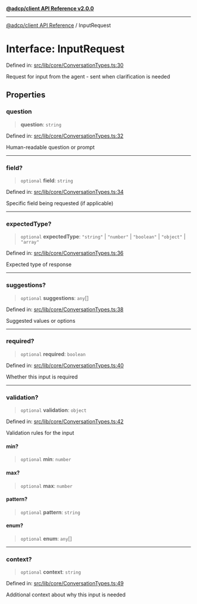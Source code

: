 [**@adcp/client API Reference v2.0.0**](../README.md)

***

[@adcp/client API Reference](../README.md) / InputRequest

# Interface: InputRequest

Defined in: [src/lib/core/ConversationTypes.ts:30](https://github.com/adcontextprotocol/adcp-client/blob/9ed0be764adbd110916d257101c95a577b3f15c8/src/lib/core/ConversationTypes.ts#L30)

Request for input from the agent - sent when clarification is needed

## Properties

### question

> **question**: `string`

Defined in: [src/lib/core/ConversationTypes.ts:32](https://github.com/adcontextprotocol/adcp-client/blob/9ed0be764adbd110916d257101c95a577b3f15c8/src/lib/core/ConversationTypes.ts#L32)

Human-readable question or prompt

***

### field?

> `optional` **field**: `string`

Defined in: [src/lib/core/ConversationTypes.ts:34](https://github.com/adcontextprotocol/adcp-client/blob/9ed0be764adbd110916d257101c95a577b3f15c8/src/lib/core/ConversationTypes.ts#L34)

Specific field being requested (if applicable)

***

### expectedType?

> `optional` **expectedType**: `"string"` \| `"number"` \| `"boolean"` \| `"object"` \| `"array"`

Defined in: [src/lib/core/ConversationTypes.ts:36](https://github.com/adcontextprotocol/adcp-client/blob/9ed0be764adbd110916d257101c95a577b3f15c8/src/lib/core/ConversationTypes.ts#L36)

Expected type of response

***

### suggestions?

> `optional` **suggestions**: `any`[]

Defined in: [src/lib/core/ConversationTypes.ts:38](https://github.com/adcontextprotocol/adcp-client/blob/9ed0be764adbd110916d257101c95a577b3f15c8/src/lib/core/ConversationTypes.ts#L38)

Suggested values or options

***

### required?

> `optional` **required**: `boolean`

Defined in: [src/lib/core/ConversationTypes.ts:40](https://github.com/adcontextprotocol/adcp-client/blob/9ed0be764adbd110916d257101c95a577b3f15c8/src/lib/core/ConversationTypes.ts#L40)

Whether this input is required

***

### validation?

> `optional` **validation**: `object`

Defined in: [src/lib/core/ConversationTypes.ts:42](https://github.com/adcontextprotocol/adcp-client/blob/9ed0be764adbd110916d257101c95a577b3f15c8/src/lib/core/ConversationTypes.ts#L42)

Validation rules for the input

#### min?

> `optional` **min**: `number`

#### max?

> `optional` **max**: `number`

#### pattern?

> `optional` **pattern**: `string`

#### enum?

> `optional` **enum**: `any`[]

***

### context?

> `optional` **context**: `string`

Defined in: [src/lib/core/ConversationTypes.ts:49](https://github.com/adcontextprotocol/adcp-client/blob/9ed0be764adbd110916d257101c95a577b3f15c8/src/lib/core/ConversationTypes.ts#L49)

Additional context about why this input is needed

